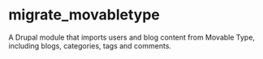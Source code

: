 migrate_movabletype
===================

A Drupal module that imports users and blog content from Movable Type, including blogs, categories, tags and comments.